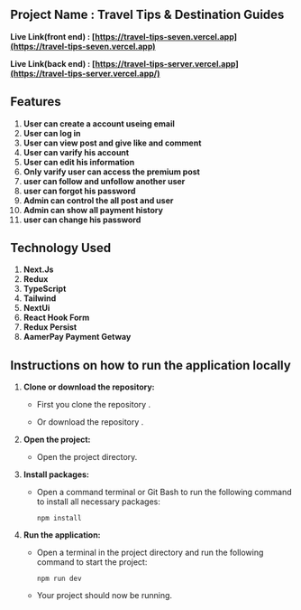  ## Project Name : Travel Tips & Destination Guides

 **Live Link(front end) : [https://travel-tips-seven.vercel.app](https://travel-tips-seven.vercel.app)** 

 **Live Link(back end) : [https://travel-tips-server.vercel.app](https://travel-tips-server.vercel.app/)**



## Features

1. **User can create a account useing email**
2. **User can log in**
3. **User can view post and give like and comment**
4. **User can varify his account**
5. **User can edit his information**
6. **Only varify user can access the premium post**
7. **user can follow and unfollow another user**
8. **user can forgot his password**
9. **Admin can control the all post and user**
10. **Admin can show all payment history**
11. **user can change his password**


## Technology Used

1. **Next.Js**
2. **Redux**
3. **TypeScript**
4. **Tailwind**
5. **NextUi**
6. **React Hook Form**
7. **Redux Persist**
8. **AamerPay Payment Getway**





## Instructions on how to run the application locally

1. **Clone or download the repository:**
   - First you clone the repository .
    
   - Or download the repository .

2. **Open the project:**
   - Open the project directory.

3. **Install packages:**
   - Open a command terminal or Git Bash to run the following command to install all necessary packages:
     ```
     npm install
     ```


5. **Run the application:**
   - Open a terminal in the project directory and run the following command to start the project:
     ```
     npm run dev
     ```
   - Your project should now be running.
